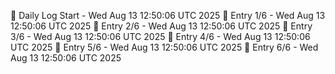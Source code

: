 📅 Daily Log Start - Wed Aug 13 12:50:06 UTC 2025
📌 Entry 1/6 - Wed Aug 13 12:50:06 UTC 2025
📌 Entry 2/6 - Wed Aug 13 12:50:06 UTC 2025
📌 Entry 3/6 - Wed Aug 13 12:50:06 UTC 2025
📌 Entry 4/6 - Wed Aug 13 12:50:06 UTC 2025
📌 Entry 5/6 - Wed Aug 13 12:50:06 UTC 2025
📌 Entry 6/6 - Wed Aug 13 12:50:06 UTC 2025
